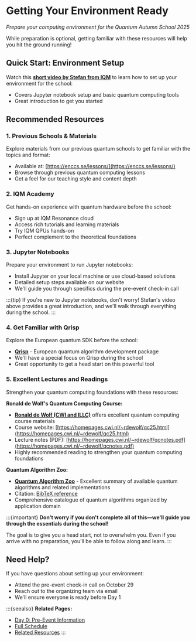 # Getting Your Environment Ready

*Prepare your computing environment for the Quantum Autumn School 2025*

While preparation is optional, getting familiar with these resources will help you hit the ground running!

## Quick Start: Environment Setup

Watch this **[short video by Stefan from IQM](https://www.youtube.com/watch?v=gYD87xxlxJU)** to learn how to set up your environment for the school:
- Covers Jupyter notebook setup and basic quantum computing tools
- Great introduction to get you started

## Recommended Resources

### 1. Previous Schools & Materials

Explore materials from our previous quantum schools to get familiar with the topics and format:

- Available at: [https://enccs.se/lessons/](https://enccs.se/lessons/)
- Browse through previous quantum computing lessons
- Get a feel for our teaching style and content depth

### 2. IQM Academy

Get hands-on experience with quantum hardware before the school:

- Sign up at IQM Resonance cloud
- Access rich tutorials and learning materials
- Try IQM QPUs hands-on
- Perfect complement to the theoretical foundations

### 3. Jupyter Notebooks

Prepare your environment to run Jupyter notebooks:

- Install Jupyter on your local machine or use cloud-based solutions
- Detailed setup steps available on our website
- We'll guide you through specifics during the pre-event check-in call

:::{tip}
If you're new to Jupyter notebooks, don't worry! Stefan's video above provides a great introduction, and we'll walk through everything during the school.
:::

### 4. Get Familiar with Qrisp

Explore the European quantum SDK before the school:

- **[Qrisp](https://qrisp.eu/)** - European quantum algorithm development package
- We'll have a special focus on Qrisp during the school
- Great opportunity to get a head start on this powerful tool

### 5. Excellent Lectures and Readings

Strengthen your quantum computing foundations with these resources:

**Ronald de Wolf's Quantum Computing Course:**
- **[Ronald de Wolf (CWI and ILLC)](https://homepages.cwi.nl/~rdewolf/)** offers excellent quantum computing course materials
- Course website: [https://homepages.cwi.nl/~rdewolf/qc25.html](https://homepages.cwi.nl/~rdewolf/qc25.html)
- Lecture notes (PDF): [https://homepages.cwi.nl/~rdewolf/qcnotes.pdf](https://homepages.cwi.nl/~rdewolf/qcnotes.pdf)
- Highly recommended reading to strengthen your quantum computing foundations

**Quantum Algorithm Zoo:**
- **[Quantum Algorithm Zoo](https://quantumalgorithmzoo.org/)** - Excellent summary of available quantum algorithms and related implementations
- Citation: [BibTeX reference](https://quantumalgorithmzoo.org/zoo.bib)
- Comprehensive catalogue of quantum algorithms organized by application domain

:::{important}
**Don't worry if you don't complete all of this—we'll guide you through the essentials during the school!**

The goal is to give you a head start, not to overwhelm you. Even if you arrive with no preparation, you'll be able to follow along and learn.
:::

## Need Help?

If you have questions about setting up your environment:

- Attend the pre-event check-in call on October 29
- Reach out to the organizing team via email
- We'll ensure everyone is ready before Day 1

:::{seealso}
**Related Pages:**
- [Day 0: Pre-Event Information](day0.md)
- [Full Schedule](schedule.md)
- [Related Resources](related-resources.md)
:::
